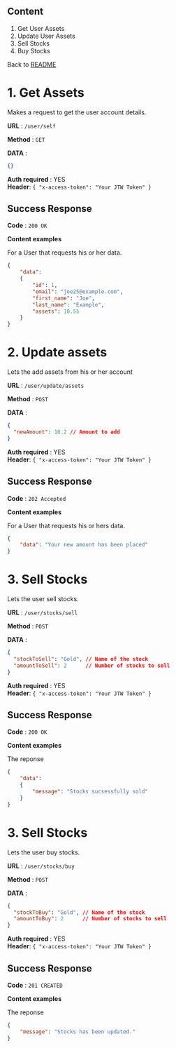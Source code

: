 ## Content
1. Get User Assets
2. Update User Assets
3. Sell Stocks
3. Buy Stocks

Back to [README](../../../README.md)

# 1. Get Assets
Makes a request to get the user account details.

**URL** : `/user/self`

**Method** : `GET`

**DATA** :
```json
{}
```

**Auth required** : YES  
**Header**: `{ "x-access-token": "Your JTW Token" }`

## Success Response

**Code** : `200 OK`

**Content examples**

For a User that requests his or her data.

```json
{
    "data":
    {
        "id": 1,
        "email": "joe25@example.com",
        "first_name": "Joe",
        "last_name": "Example",
        "assets": 10.55
    }
}
```

# 2. Update assets
Lets the add assets from his or her account

**URL** : `/user/update/assets`

**Method** : `POST`

**DATA** :
```json
{
  "newAmount": 10.2 // Amount to add
}
```


**Auth required** : YES  
**Header**: `{ "x-access-token": "Your JTW Token" }`

## Success Response

**Code** : `202 Accepted`

**Content examples**

For a User that requests his or hers data.

```json
{
    "data": "Your new amount has been placed"
}
```

# 3. Sell Stocks
Lets the user sell stocks.

**URL** : `/user/stocks/sell`

**Method** : `POST`

**DATA** :
```json
{
  "stockToSell": "Gold", // Name of the stock
  "amountToSell": 2      // Number of stocks to sell
}
```


**Auth required** : YES  
**Header**: `{ "x-access-token": "Your JTW Token" }`

## Success Response

**Code** : `200 OK`

**Content examples**

The reponse

```json
{
    "data":
    {
        "message": "Stocks sucsessfully sold"
    }
}
```

# 3. Sell Stocks
Lets the user buy stocks.

**URL** : `/user/stocks/buy`

**Method** : `POST`

**DATA** :
```json
{
  "stockToBuy": "Gold", // Name of the stock
  "amountToBuy": 2      // Number of stocks to sell
}
```


**Auth required** : YES  
**Header**: `{ "x-access-token": "Your JTW Token" }`

## Success Response

**Code** : `201 CREATED`

**Content examples**

The reponse

```json
{
    "message": "Stocks has been updated."
}
```
